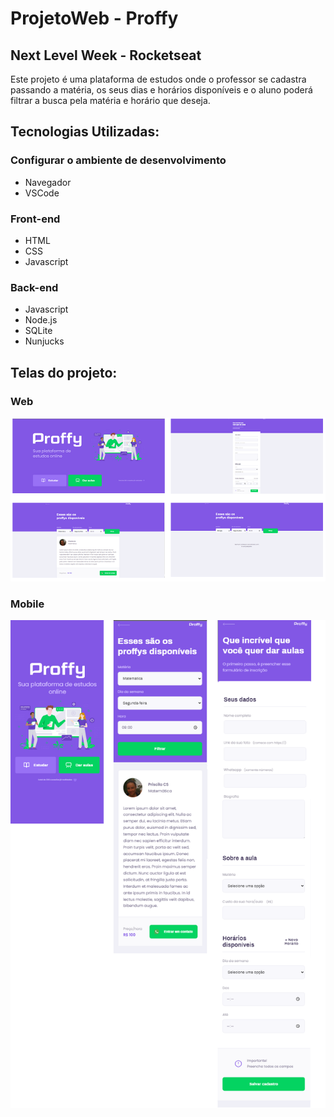 # ProjetoWeb - Proffy

## Next Level Week - Rocketseat

Este projeto é uma plataforma de estudos onde o professor se cadastra passando a matéria, os seus dias e horários disponíveis e o aluno poderá filtrar a busca pela matéria e horário que deseja.

## Tecnologias Utilizadas:

###    Configurar o ambiente de desenvolvimento
* Navegador
* VSCode

###    Front-end
* HTML
* CSS
* Javascript

###    Back-end
* Javascript
* Node.js
* SQLite
* Nunjucks

## Telas do projeto:

### Web
![paginas_web](https://github.com/SuayMack/ProjetoWeb/blob/master/img-git/web.png) 

### Mobile
![paginas_mobile](https://github.com/SuayMack/ProjetoWeb/blob/master/img-git/mobile.png)
